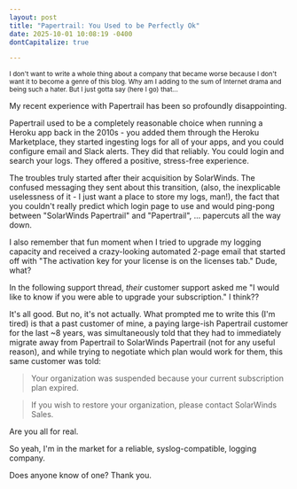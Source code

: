 ```yaml
---
layout: post
title: "Papertrail: You Used to be Perfectly Ok"
date: 2025-10-01 10:08:19 -0400
dontCapitalize: true

---
```


<small>I don't want to write a whole thing about a company that became worse because I don't want it to become a genre of this blog. Why am I adding to the sum of Internet drama and being such a hater. But I just gotta say (here I go) that...</small>

My recent experience with Papertrail has been so profoundly disappointing.

Papertrail used to be a completely reasonable choice when running a Heroku app back in the 2010s - you added them through the Heroku Marketplace, they started ingesting logs for all of your apps, and you could configure email and Slack alerts. They did that reliably. You could login and search your logs. They offered a positive, stress-free experience.

The troubles truly started after their acquisition by SolarWinds. The confused messaging they sent about this transition, (also, the inexplicable uselessness of it - I just want a place to store my logs, man!), the fact that you couldn't really predict which login page to use and would ping-pong between "SolarWinds Papertrail" and "Papertrail", ... papercuts all the way down.

I also remember that fun moment when I tried to upgrade my logging capacity and received a crazy-looking automated 2-page email that started off with "The activation key for your license is on the licenses tab." Dude, what?

In the following support thread, *their* customer support asked me "I would like to know if you were able to upgrade your subscription." I think??

It's all good. But no, it's not actually. What prompted me to write this (I'm tired) is that a past customer of mine, a paying large-ish Papertrail customer for the last ~8 years, was simultaneously told that they had to immediately migrate away from Papertrail to SolarWinds Papertrail (not for any useful reason), and while trying to negotiate which plan would work for them, this same customer was told:

> Your organization was suspended because your current subscription plan expired.

> If you wish to restore your organization, please contact SolarWinds Sales.

Are you all for real.

So yeah, I'm in the market for a reliable, syslog-compatible, logging company.

Does anyone know of one? Thank you.
